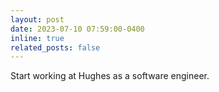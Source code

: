 ```yaml
---
layout: post
date: 2023-07-10 07:59:00-0400
inline: true
related_posts: false
---
```


Start working at Hughes as a software engineer.
